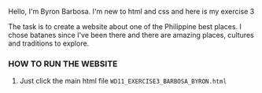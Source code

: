 Hello, I'm Byron Barbosa. I'm new to html and css and here is my exercise 3

The task is to create a website about one of the Philippine best places. I chose batanes since I've been there and there are amazing places, cultures and traditions to explore.

### HOW TO RUN THE WEBSITE ###

1. Just click the main html file `WD11_EXERCISE3_BARBOSA_BYRON.html`
